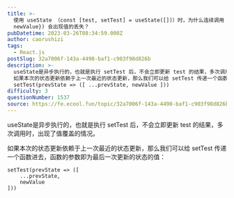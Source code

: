 ```yaml
---
title: >-
  使用 useState （const [test, setTest] = useState([])）时，为什么连续调用 setTest({...test,
  newValue}) 会出现值的丢失？
pubDatetime: 2023-03-26T08:34:59.000Z
author: caorushizi
tags:
  - React.js
postSlug: 32a7006f-143a-4490-baf1-c903f98d826b
description: >-
  useState是异步执行的，也就是执行 setTest 后，不会立即更新 test 的结果，多次调用时，出现了值覆盖的情况。
  如果本次的状态更新依赖于上一次最近的状态更新，那么我们可以给 setTest 传递一个函数进去，函数的参数即为最后一次更新的状态的值：
  setTest(prevState => ([ ...prevState, newValue ]))
difficulty: 3
questionNumber: 1537
source: https://fe.ecool.fun/topic/32a7006f-143a-4490-baf1-c903f98d826b
---
```


useState是异步执行的，也就是执行 setTest 后，不会立即更新 test 的结果，多次调用时，出现了值覆盖的情况。

如果本次的状态更新依赖于上一次最近的状态更新，那么我们可以给 setTest 传递一个函数进去，函数的参数即为最后一次更新的状态的值：

```react
setTest(prevState => ([
	...prevState,
    newValue
]))
```
